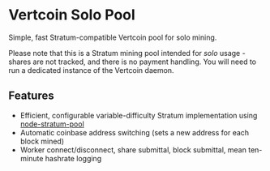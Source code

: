 Vertcoin Solo Pool
================

Simple, fast Stratum-compatible Vertcoin pool for solo mining.

Please note that this is a Stratum mining pool intended for *solo* usage - shares are not tracked, and there is no payment handling. You will need to run a dedicated instance of the Vertcoin daemon.

Features
--------

- Efficient, configurable variable-difficulty Stratum implementation using [node-stratum-pool](https://github.com/zone117x/node-stratum-pool)
- Automatic coinbase address switching (sets a new address for each block mined)
- Worker connect/disconnect, share submittal, block submittal, mean ten-minute hashrate logging


